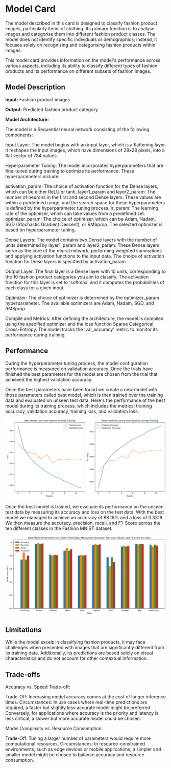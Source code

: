 # Model Card

The model described in this card is designed to classify fashion product images, particularly items of clothing. Its primary function is to analyse images and categorise them into different fashion product classes. The model does not identify specific individuals or demographics; instead, it focuses solely on recognising and categorising fashion products within images.

This model card provides information on the model's performance across various aspects, including its ability to classify different types of fashion products and its performance on different subsets of fashion images.

## Model Description

**Input:** Fashion product images

**Output:** Predicted fashion product category

**Model Architecture:** 

The model is a Sequential neural network consisting of the following components:

Input Layer: The model begins with an input layer, which is a flattening layer. It reshapes the input images, which have dimensions of 28x28 pixels, into a flat vector of 784 values. 

Hyperparameter Tuning: The model incorporates hyperparameters that are fine-tuned during training to optimize its performance. These hyperparameters include:

activation_param: The choice of activation function for the Dense layers, which can be either ReLU or tanh.
layer1_param and layer2_param: The number of neurons in the first and second Dense layers. These values are within a predefined range, and the search space for these hyperparameters is defined by the hyperparameter tuning process.
lr_param: The learning rate of the optimizer, which can take values from a predefined set.
optimizer_param: The choice of optimizer, which can be Adam, Nadam, SGD (Stochastic Gradient Descent), or RMSprop. The selected optimizer is based on hyperparameter tuning.

Dense Layers: The model contains two Dense layers with the number of units determined by layer1_param and layer2_param. These Dense layers serve as the core of the neural network, performing weighted summations and applying activation functions to the input data. The choice of activation function for these layers is specified by activation_param.

Output Layer: The final layer is a Dense layer with 10 units, corresponding to the 10 fashion product categories you aim to classify. The activation function for this layer is set to 'softmax' and it computes the probabilities of each class for a given input.

Optimizer: The choice of optimizer is determined by the optimizer_param hyperparameter. The available optimizers are Adam, Nadam, SGD, and RMSprop.

Compile and Metrics: After defining the architecture, the model is compiled using the specified optimizer and the loss function Sparse Categorical Cross-Entropy. The model tracks the 'val_accuracy' metric to monitor its performance during training.

## Performance

During the hyperparameter tuning process, the model configuration performance is measured on validation accuracy. Once the trials have finished the best parameters for the model are chosen from the trial that achieved the highest validation accuracy. 

Once the best parameters have been found we create a new model with those parameters called best model, which is then trained over the training data and evaluated on unseen test data. Here's the performance of the best model during its training process, which includes the metrics: training accuracy, validation accuracy, training loss, and validation loss.

![Screenshot](loss_accuracy_for_training_bestmodel.png)

Once the best model is trained, we evaluate its performance on the unseen test data by measuring its accuracy and loss on the test data. With the best model we managed to achieve an accuracy of 88.16% and a loss of 0.3318. We then measure the accuracy, precision, recall, and F1-Score across the ten different classes in the Fashion MNIST dataset.

![Screenshot](model_results_on_test_data.png)


## Limitations

While the model excels in classifying fashion products, it may face challenges when presented with images that are significantly different from its training data. Additionally, its predictions are based solely on visual characteristics and do not account for other contextual information.

## Trade-offs

Accuracy vs. Speed Trade-off:

Trade-Off: Increasing model accuracy comes at the cost of longer inference times.
Circumstances: In use cases where real-time predictions are required, a faster but slightly less accurate model might be preferred. Conversely, for applications where accuracy is the priority and latency is less critical, a slower but more accurate model could be chosen.

Model Complexity vs. Resource Consumption:

Trade-Off: Tuning a larger number of parameters would require more computational resources.
Circumstances: In resource-constrained environments, such as edge devices or mobile applications, a simpler and smaller model might be chosen to balance accuracy and resource consumption.
